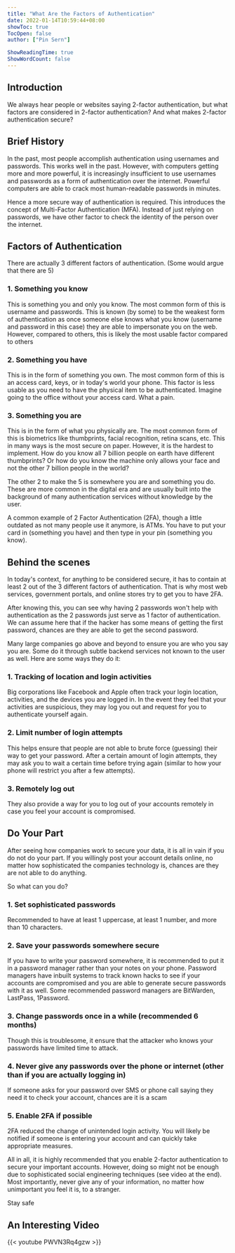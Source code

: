 ```yaml
---
title: "What Are the Factors of Authentication"
date: 2022-01-14T10:59:44+08:00
showToc: true
TocOpen: false
author: ["Pin Sern"]

ShowReadingTime: true
ShowWordCount: false
---
```


## Introduction

We always hear people or websites saying 2-factor authentication, but what factors are considered in 2-factor authentication? And what makes 2-factor authentication secure?

## Brief History

In the past, most people accomplish authentication using usernames and passwords. This works well in the past. However, with computers getting more and more powerful, it is increasingly insufficient to use usernames and passwords as a form of authentication over the internet. Powerful computers are able to crack most human-readable passwords in minutes.

Hence a more secure way of authentication is required. This introduces the concept of Multi-Factor Authentication (MFA). Instead of just relying on passwords, we have other factor to check the identity of the person over the internet.

## Factors of Authentication

There are actually 3 different factors of authentication. (Some would argue that there are 5)

### 1. Something you know

This is something you and only you know. The most common form of this is username and passwords. This is known (by some) to be the weakest form of authentication as once someone else knows what you know (username and password in this case) they are able to impersonate you on the web. However, compared to others, this is likely the most usable factor compared to others

### 2. Something you have

This is in the form of something you own. The most common form of this is an access card, keys, or in today's world your phone. This factor is less usable as you need to have the physical item to be authenticated. Imagine going to the office without your access card. What a pain.

### 3. Something you are

This is in the form of what you physically are. The most common form of this is biometrics like thumbprints, facial recognition, retina scans, etc. This in many ways is the most secure on paper. However, it is the hardest to implement. How do you know all 7 billion people on earth have different thumbprints? Or how do you know the machine only allows your face and not the other 7 billion people in the world?

The other 2 to make the 5 is somewhere you are and something you do. These are more common in the digital era and are usually built into the background of many authentication services without knowledge by the user.

A common example of 2 Factor Authentication (2FA), though a little outdated as not many people use it anymore, is ATMs. You have to put your card in (something you have) and then type in your pin (something you know).

## Behind the scenes

In today's context, for anything to be considered secure, it has to contain at least 2 out of the 3 different factors of authentication. That is why most web services, government portals, and online stores try to get you to have 2FA.

After knowing this, you can see why having 2 passwords won't help with authentication as the 2 passwords just serve as 1 factor of authentication. We can assume here that if the hacker has some means of getting the first password, chances are they are able to get the second password.

Many large companies go above and beyond to ensure you are who you say you are. Some do it through subtle backend services not known to the user as well. Here are some ways they do it:

### 1. Tracking of location and login activities

Big corporations like Facebook and Apple often track your login location, activities, and the devices you are logged in. In the event they feel that your activities are suspicious, they may log you out and request for you to authenticate yourself again.

### 2. Limit number of login attempts

This helps ensure that people are not able to brute force (guessing) their way to get your password. After a certain amount of login attempts, they may ask you to wait a certain time before trying again (similar to how your phone will restrict you after a few attempts).

### 3. Remotely log out

They also provide a way for you to log out of your accounts remotely in case you feel your account is compromised.

## Do Your Part

After seeing how companies work to secure your data, it is all in vain if you do not do your part. If you willingly post your account details online, no matter how sophisticated the companies technology is, chances are they are not able to do anything.

So what can you do?

### 1. Set sophisticated passwords

Recommended to have at least 1 uppercase, at least 1 number, and more than 10 characters.

### 2. Save your passwords somewhere secure

If you have to write your password somewhere, it is recommended to put it in a password manager rather than your notes on your phone. Password managers have inbuilt systems to track known hacks to see if your accounts are compromised and you are able to generate secure passwords with it as well. Some recommended password managers are BitWarden, LastPass, 1Password.

### 3. Change passwords once in a while (recommended 6 months)

Though this is troublesome, it ensure that the attacker who knows your passwords have limited time to attack.

### 4. Never give any passwords over the phone or internet (other than if you are actually logging in)

If someone asks for your password over SMS or phone call saying they need it to check your account, chances are it is a scam

### 5. Enable 2FA if possible

2FA reduced the change of unintended login activity. You will likely be notified if someone is entering your account and can quickly take appropriate measures.

All in all, it is highly recommended that you enable 2-factor authentication to secure your important accounts. However, doing so might not be enough due to sophisticated social engineering techniques (see video at the end). Most importantly, never give any of your information, no matter how unimportant you feel it is, to a stranger.

Stay safe

## An Interesting Video

{{< youtube PWVN3Rq4gzw >}}
